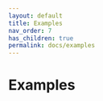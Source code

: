 ```yaml
---
layout: default
title: Examples
nav_order: 7
has_children: true
permalink: docs/examples
---
```


# Examples
